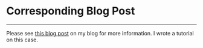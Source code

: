 # Corresponding Blog Post
<hr>
Please see <a href="https://kmohrintech.hashnode.dev/how-to-build-a-file-server-with-linux">this blog post</a> on my blog for more information. I wrote a tutorial on this case.

